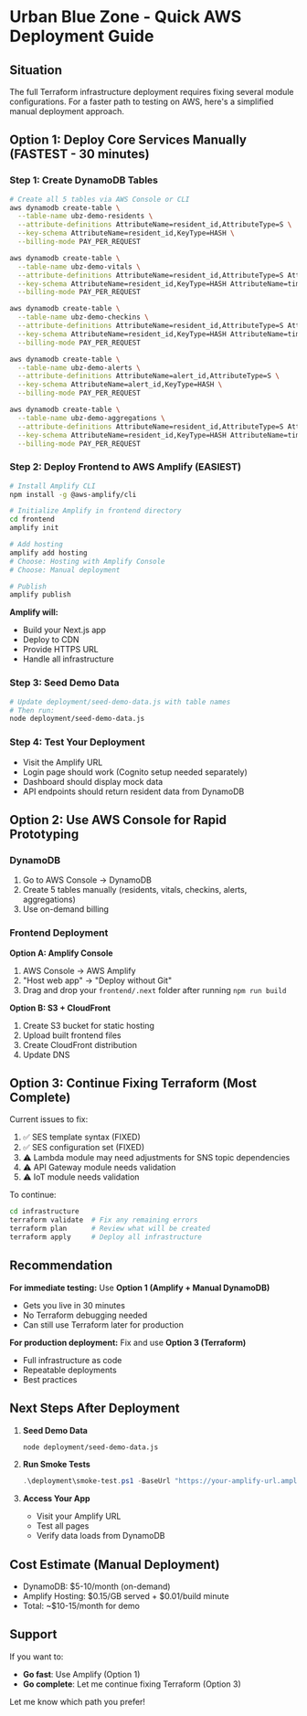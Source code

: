 # Urban Blue Zone - Quick AWS Deployment Guide

## Situation
The full Terraform infrastructure deployment requires fixing several module configurations. For a faster path to testing on AWS, here's a simplified manual deployment approach.

## Option 1: Deploy Core Services Manually (FASTEST - 30 minutes)

### Step 1: Create DynamoDB Tables
```bash
# Create all 5 tables via AWS Console or CLI
aws dynamodb create-table \
  --table-name ubz-demo-residents \
  --attribute-definitions AttributeName=resident_id,AttributeType=S \
  --key-schema AttributeName=resident_id,KeyType=HASH \
  --billing-mode PAY_PER_REQUEST

aws dynamodb create-table \
  --table-name ubz-demo-vitals \
  --attribute-definitions AttributeName=resident_id,AttributeType=S AttributeName=timestamp,AttributeType=N \
  --key-schema AttributeName=resident_id,KeyType=HASH AttributeName=timestamp,KeyType=RANGE \
  --billing-mode PAY_PER_REQUEST

aws dynamodb create-table \
  --table-name ubz-demo-checkins \
  --attribute-definitions AttributeName=resident_id,AttributeType=S AttributeName=timestamp,AttributeType=N \
  --key-schema AttributeName=resident_id,KeyType=HASH AttributeName=timestamp,KeyType=RANGE \
  --billing-mode PAY_PER_REQUEST

aws dynamodb create-table \
  --table-name ubz-demo-alerts \
  --attribute-definitions AttributeName=alert_id,AttributeType=S \
  --key-schema AttributeName=alert_id,KeyType=HASH \
  --billing-mode PAY_PER_REQUEST

aws dynamodb create-table \
  --table-name ubz-demo-aggregations \
  --attribute-definitions AttributeName=resident_id,AttributeType=S AttributeName=timestamp,AttributeType=N \
  --key-schema AttributeName=resident_id,KeyType=HASH AttributeName=timestamp,KeyType=RANGE \
  --billing-mode PAY_PER_REQUEST
```

### Step 2: Deploy Frontend to AWS Amplify (EASIEST)
```bash
# Install Amplify CLI
npm install -g @aws-amplify/cli

# Initialize Amplify in frontend directory
cd frontend
amplify init

# Add hosting
amplify add hosting
# Choose: Hosting with Amplify Console
# Choose: Manual deployment

# Publish
amplify publish
```

**Amplify will:**
- Build your Next.js app
- Deploy to CDN
- Provide HTTPS URL
- Handle all infrastructure

### Step 3: Seed Demo Data
```bash
# Update deployment/seed-demo-data.js with table names
# Then run:
node deployment/seed-demo-data.js
```

### Step 4: Test Your Deployment
- Visit the Amplify URL
- Login page should work (Cognito setup needed separately)
- Dashboard should display mock data
- API endpoints should return resident data from DynamoDB

## Option 2: Use AWS Console for Rapid Prototyping

### DynamoDB
1. Go to AWS Console → DynamoDB
2. Create 5 tables manually (residents, vitals, checkins, alerts, aggregations)
3. Use on-demand billing

### Frontend Deployment
**Option A: Amplify Console**
1. AWS Console → AWS Amplify
2. "Host web app" → "Deploy without Git"
3. Drag and drop your `frontend/.next` folder after running `npm run build`

**Option B: S3 + CloudFront**
1. Create S3 bucket for static hosting
2. Upload built frontend files
3. Create CloudFront distribution
4. Update DNS

## Option 3: Continue Fixing Terraform (Most Complete)

Current issues to fix:
1. ✅ SES template syntax (FIXED)
2. ✅ SES configuration set (FIXED)
3. ⚠️ Lambda module may need adjustments for SNS topic dependencies
4. ⚠️ API Gateway module needs validation
5. ⚠️ IoT module needs validation

To continue:
```bash
cd infrastructure
terraform validate  # Fix any remaining errors
terraform plan      # Review what will be created
terraform apply     # Deploy all infrastructure
```

## Recommendation

**For immediate testing:** Use **Option 1 (Amplify + Manual DynamoDB)**
- Gets you live in 30 minutes
- No Terraform debugging needed
- Can still use Terraform later for production

**For production deployment:** Fix and use **Option 3 (Terraform)**
- Full infrastructure as code
- Repeatable deployments
- Best practices

## Next Steps After Deployment

1. **Seed Demo Data**
   ```bash
   node deployment/seed-demo-data.js
   ```

2. **Run Smoke Tests**
   ```powershell
   .\deployment\smoke-test.ps1 -BaseUrl "https://your-amplify-url.amplifyapp.com"
   ```

3. **Access Your App**
   - Visit your Amplify URL
   - Test all pages
   - Verify data loads from DynamoDB

## Cost Estimate (Manual Deployment)
- DynamoDB: $5-10/month (on-demand)
- Amplify Hosting: $0.15/GB served + $0.01/build minute
- Total: ~$10-15/month for demo

## Support
If you want to:
- **Go fast**: Use Amplify (Option 1)
- **Go complete**: Let me continue fixing Terraform (Option 3)

Let me know which path you prefer!

